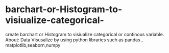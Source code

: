 # barchart-or-Histogram-to-visiualize-categorical-
 create barchart or Histogram to visiualize categorical or continous variable. About: Data Visusalize by using python libraries such as pandas , matplotlib,seaborn,numpy

